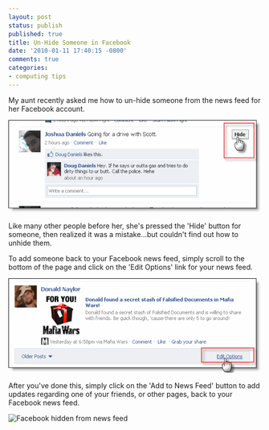 ```yaml
---
layout: post
status: publish
published: true
title: Un-Hide Someone in Facebook
date: '2010-01-11 17:40:15 -0800'
comments: true
categories:
- computing tips
---
```


My aunt recently asked me how to un-hide someone from the news feed for her
Facebook account.

![Facebook hide news feed][FB hide news feed]

Like many other people before her, she's pressed the 'Hide' button for
someone, then realized it was a mistake...but couldn't find out how to unhide
them.

To add someone back to your Facebook news feed, simply scroll to the bottom of
the page and click on the 'Edit Options' link for your news feed.
<!--more-->

![Edit post options]

After you've done this, simply click on the 'Add to News Feed' button to add
updates regarding one of your friends, or other pages, back to your Facebook
news feed.

![Facebook hidden from news feed]

[FB hide news feed]: /images/posts/hide-news-feed-button-facebook.gif
[Edit post options]: /images/posts/edit-options-facebook.gif
[Facebook hidden from news feed]: /images/post/hidden-from-news-feed-facebook.gif
